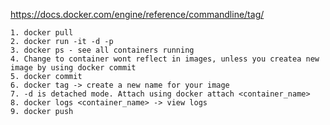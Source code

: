 https://docs.docker.com/engine/reference/commandline/tag/

    1. docker pull
    2. docker run -it -d -p
    3. docker ps - see all containers running
    4. Change to container wont reflect in images, unless you createa new image by using docker commit
    5. docker commit
    6. docker tag -> create a new name for your image
    7. -d is detached mode. Attach using docker attach <container_name>
    8. docker logs <container_name> -> view logs
    9. docker push
